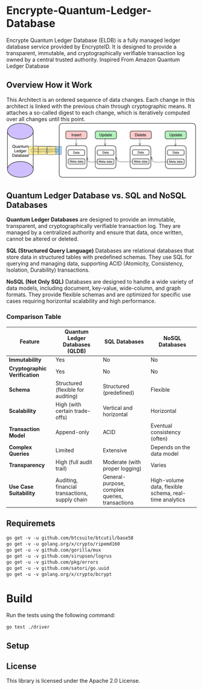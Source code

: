 # Encrypte-Quantum-Ledger-Database
Encrypte Quantum Ledger Database (ELDB) is a fully managed ledger database service provided by EncrypteID. It is designed to provide a transparent, immutable, and cryptographically verifiable transaction log owned by a central trusted authority. Inspired From Amazon Quantum Ledger Database

## Overview How it Work 
This Architect is an ordered sequence of data changes. Each change in this architect is linked with the previous chain through cryptographic means. It attaches a so-called digest to each change, which is iteratively computed over all changes until this point.
![alt text](assets/image.png)

## Quantum Ledger Database vs. SQL and NoSQL Databases
**Quantum Ledger Databases** are designed to provide an immutable, transparent, and cryptographically verifiable transaction log. They are managed by a centralized authority and ensure that data, once written, cannot be altered or deleted.

**SQL (Structured Query Language)** Databases are relational databases that store data in structured tables with predefined schemas. They use SQL for querying and managing data, supporting ACID (Atomicity, Consistency, Isolation, Durability) transactions.

**NoSQL (Not Only SQL)** Databases are designed to handle a wide variety of data models, including document, key-value, wide-column, and graph formats. They provide flexible schemas and are optimized for specific use cases requiring horizontal scalability and high performance.

### Comparison Table

| Feature                    | Quantum Ledger Databases (QLDB) | SQL Databases                | NoSQL Databases              |
|----------------------------|---------------------------------|------------------------------|------------------------------|
| **Immutability**           | Yes                             | No                           | No                           |
| **Cryptographic Verification** | Yes                             | No                           | No                           |
| **Schema**                 | Structured (flexible for auditing) | Structured (predefined)     | Flexible                     |
| **Scalability**            | High (with certain trade-offs)  | Vertical and horizontal      | Horizontal                   |
| **Transaction Model**      | Append-only                     | ACID                         | Eventual consistency (often) |
| **Complex Queries**        | Limited                         | Extensive                    | Depends on the data model    |
| **Transparency**           | High (full audit trail)         | Moderate (with proper logging) | Varies                       |
| **Use Case Suitability**   | Auditing, financial transactions, supply chain | General-purpose, complex queries, transactions | High-volume data, flexible schema, real-time analytics |


## Requiremets
```
go get -v -u github.com/btcsuite/btcutil/base58
go get -v -u golang.org/x/crypto/ripemd160
go get -u -v github.com/gorilla/mux
go get -u -v github.com/sirupsen/logrus
go get -u -v github.com/pkg/errors
go get -u -v github.com/satori/go.uuid
go get -u -v golang.org/x/crypto/bcrypt
```

# Build

Run the tests using the following command:
```
go test ./driver
```

## Setup

## License
This library is licensed under the Apache 2.0 License.

